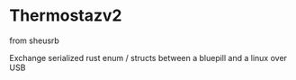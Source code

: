 # Thermostazv2

from sheusrb

Exchange serialized rust enum / structs between a bluepill and a linux over USB
